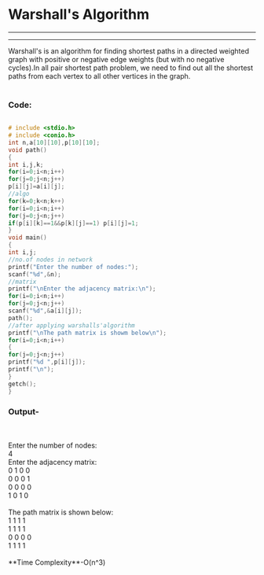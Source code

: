 # Warshall's Algorithm<br>
---
---
Warshall's is an algorithm for finding shortest paths in a directed weighted graph with positive or negative edge weights (but with no negative cycles).In all pair shortest path problem, we need to find out all the shortest paths from each vertex to all other vertices in the graph.<br><br>
### Code:
```c

# include <stdio.h>
# include <conio.h>
int n,a[10][10],p[10][10];
void path()
{
int i,j,k;
for(i=0;i<n;i++)
for(j=0;j<n;j++)
p[i][j]=a[i][j];
//algo
for(k=0;k<n;k++)
for(i=0;i<n;i++)
for(j=0;j<n;j++)
if(p[i][k]==1&&p[k][j]==1) p[i][j]=1;
}
void main()
{
int i,j;
//no.of nodes in network
printf("Enter the number of nodes:");
scanf("%d",&n);
//matrix
printf("\nEnter the adjacency matrix:\n");
for(i=0;i<n;i++)
for(j=0;j<n;j++)
scanf("%d",&a[i][j]);
path();
//after applying warshalls'algorithm
printf("\nThe path matrix is showm below\n");
for(i=0;i<n;i++)
{
for(j=0;j<n;j++)
printf("%d ",p[i][j]);
printf("\n");
}
getch();
}

```
### Output-
<br>
<br>
Enter the number of nodes:<br>
4<br>
Enter the adjacency matrix:<br>
0 1 0 0<br>
0 0 0 1<br>
0 0 0 0<br>
1 0 1 0<br>

<br>
The path matrix is shown below:<br>
1 1 1 1<br>
1 1 1 1<br>
0 0 0 0<br>
1 1 1 1 <br><br>
**Time Complexity**-O(n^3)<br>